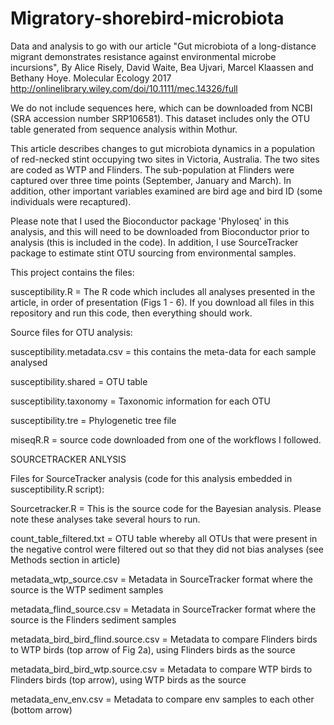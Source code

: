 # Migratory-shorebird-microbiota
Data and analysis to go with our article "Gut microbiota of a long-distance migrant demonstrates resistance against environmental microbe incursions", By Alice Risely, David Waite, Bea Ujvari, Marcel Klaassen and Bethany Hoye. 
Molecular Ecology 2017 http://onlinelibrary.wiley.com/doi/10.1111/mec.14326/full

We do not include sequences here, which can be downloaded from NCBI (SRA accession number SRP106581). This dataset includes only the OTU table generated from sequence analysis within Mothur.

This article describes changes to gut microbiota dynamics in a population of red-necked stint occupying two sites in Victoria, Australia. The two sites are coded as WTP and Flinders. The sub-population at Flinders were captured over three time points (September, January and March). In addition, other important variables examined are bird age and bird ID (some individuals were recaptured).

Please note that I used the Bioconductor package 'Phyloseq' in this analysis, and this will need to be downloaded from Bioconductor prior to analysis (this is included in the code). In addition, I use SourceTracker package to estimate stint OTU sourcing from environmental samples.

This project contains the files:

susceptibility.R = The R code which includes all analyses presented in the article, in order of presentation (Figs 1 - 6). If you download all files in this repository and run this code, then everything should work.

Source files for OTU analysis:

susceptibility.metadata.csv = this contains the meta-data for each sample analysed

susceptibility.shared = OTU table

susceptibility.taxonomy = Taxonomic information for each OTU

susceptibility.tre = Phylogenetic tree file

miseqR.R = source code downloaded from one of the workflows I followed.

SOURCETRACKER ANLYSIS

Files for SourceTracker analysis (code for this analysis embedded in susceptibility.R script):

Sourcetracker.R = This is the source code for the Bayesian analysis. Please note these analyses take several hours to run.

count_table_filtered.txt = OTU table whereby all OTUs that were present in the negative control were filtered out so that they did not bias analyses (see Methods section in article)

metadata_wtp_source.csv = Metadata in SourceTracker format where the source is the WTP sediment samples

metadata_flind_source.csv = Metadata in SourceTracker format where the source is the Flinders sediment samples

metadata_bird_bird_flind.source.csv = Metadata to compare Flinders birds to WTP birds (top arrow of Fig 2a), using Flinders birds as the source

metadata_bird_bird_wtp.source.csv = Metadata to compare WTP birds to Flinders birds (top arrow), using WTP birds as the source

metadata_env_env.csv = Metadata to compare env samples to each other (bottom arrow)

